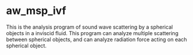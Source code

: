 # aw_msp_ivf
This is the analysis program of sound wave scattering by a spherical objects in a inviscid fluid. This program can analyze multiple scattering between spherical objects, and can analyze radiation force acting on each spherical object. 
